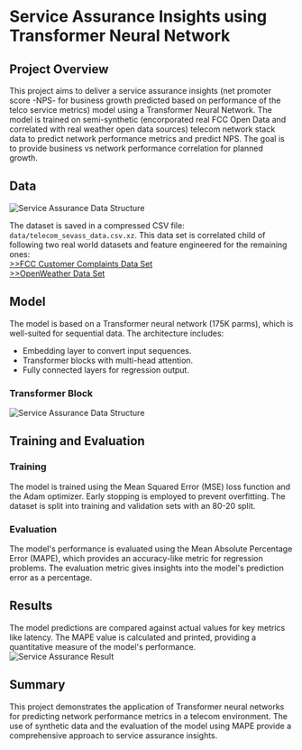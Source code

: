 
# Service Assurance Insights using Transformer Neural Network

## Project Overview

This project aims to deliver a service assurance insights (net promoter score -NPS- for business growth predicted based on performance of the telco service metrics) model using a Transformer Neural Network. The model is trained on semi-synthetic (encorporated real FCC Open Data and correlated with real weather open data sources) telecom  network stack data to predict network performance metrics and predict NPS. The goal is to provide business vs network performance correlation for planned growth.

## Data
![Service Assurance Data Structure](https://raw.githubusercontent.com/fenar/etc-ai-wrx/main/serviceassurance/data/sevass-data.png)<br>

The dataset is saved in a compressed CSV file: `data/telecom_sevass_data.csv.xz`. This data set is correlated child of following two real world datasets and feature engineered for the remaining ones: <br>
[>>FCC Customer Complaints Data Set](https://opendata.fcc.gov/Consumer/CGB-Consumer-Complaints-Data/3xyp-aqkj/about_data)<br>
[>>OpenWeather Data Set](https://openweathermap.org/)<br>

## Model

The model is based on a Transformer neural network (175K parms), which is well-suited for sequential data. The architecture includes:
- Embedding layer to convert input sequences.
- Transformer blocks with multi-head attention.
- Fully connected layers for regression output.

### Transformer Block
![Service Assurance Data Structure](https://raw.githubusercontent.com/fenar/etc-ai-wrx/main/serviceassurance/data/sevass-nn.png)<br>

## Training and Evaluation

### Training

The model is trained using the Mean Squared Error (MSE) loss function and the Adam optimizer. Early stopping is employed to prevent overfitting. The dataset is split into training and validation sets with an 80-20 split.

### Evaluation

The model's performance is evaluated using the Mean Absolute Percentage Error (MAPE), which provides an accuracy-like metric for regression problems. The evaluation metric gives insights into the model's prediction error as a percentage.

## Results

The model predictions are compared against actual values for key metrics like latency. The MAPE value is calculated and printed, providing a quantitative measure of the model's performance.
![Service Assurance Result](https://raw.githubusercontent.com/fenar/etc-ai-wrx/main/serviceassurance/data/sevass-nps.png)<br>

## Summary

This project demonstrates the application of Transformer neural networks for predicting network performance metrics in a telecom environment. The use of synthetic data and the evaluation of the model using MAPE provide a comprehensive approach to service assurance insights.
